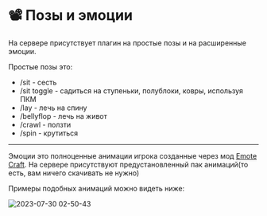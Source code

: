 # 📽 Позы и эмоции 
На сервере присутствует плагин на простые позы и на расширенные эмоции. 

Простые позы это:
- /sit - сесть 
- /sit toggle - садиться на ступеньки, полублоки, ковры, используя ПКМ 
- /lay - лечь на спину 
- /bellyflop - лечь на живот 
- /crawl - ползти 
- /spin - крутиться
---------------------------------------------------------------
Эмоции это полноценные анимации игрока созданные через мод [Emote Craft](https://atomine.xyz/wiki/require/emotecraft). На сервере присутствуют предустановленный пак анимаций(то есть, вам ничего скачивать не нужно) 

Примеры подобных анимаций можно видеть ниже: 


![2023-07-30 02-50-43](https://github.com/atomine-xyz/wiki/assets/118691143/3345055d-2770-45ab-97b7-8ebbbd6f38de)
